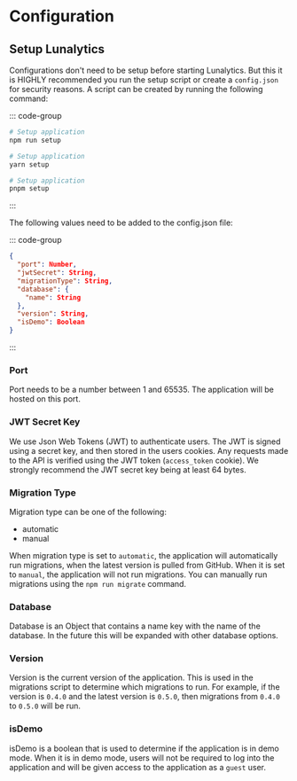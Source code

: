 # Configuration

## Setup Lunalytics

Configurations don't need to be setup before starting Lunalytics. But this it is HIGHLY recommended you run the setup script or create a `config.json` for security reasons. A script can be created by running the following command:

::: code-group

```bash [npm]
# Setup application
npm run setup
```

```bash [yarn]
# Setup application
yarn setup
```

```bash [pnpm]
# Setup application
pnpm setup

```

:::

The following values need to be added to the config.json file:

::: code-group

```json [config.json]
{
  "port": Number,
  "jwtSecret": String,
  "migrationType": String,
  "database": {
    "name": String
  },
  "version": String,
  "isDemo": Boolean
}
```

:::

### Port

Port needs to be a number between 1 and 65535. The application will be hosted on this port.

### JWT Secret Key

We use Json Web Tokens (JWT) to authenticate users. The JWT is signed using a secret key, and then stored in the users cookies. Any requests made to the API is verified using the JWT token (`access_token` cookie). We strongly recommend the JWT secret key being at least 64 bytes.

### Migration Type

Migration type can be one of the following:

- automatic
- manual

When migration type is set to `automatic`, the application will automatically run migrations, when the latest version is pulled from GitHub. When it is set to `manual`, the application will not run migrations. You can manually run migrations using the `npm run migrate` command.

### Database

Database is an Object that contains a name key with the name of the database. In the future this will be expanded with other database options.

### Version

Version is the current version of the application. This is used in the migrations script to determine which migrations to run. For example, if the version is `0.4.0` and the latest version is `0.5.0`, then migrations from `0.4.0` to `0.5.0` will be run.

### isDemo

isDemo is a boolean that is used to determine if the application is in demo mode. When it is in demo mode, users will not be required to log into the application and will be given access to the application as a `guest` user.
